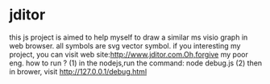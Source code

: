 # jditor
this js project is aimed to help myself to draw a similar ms visio graph in web browser. all symbols are svg vector symbol. 
if you interesting my project, you can visit  web site:http://www.jditor.com.Oh,forgive my poor eng.
how to run ?
(1) in the nodejs,run the command: node debug.js
(2) then in brower, visit http://127.0.0.1/debug.html
